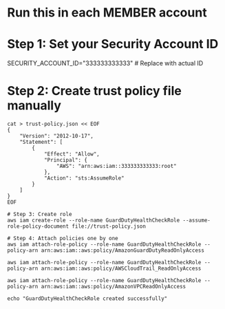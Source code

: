 # Run this in each MEMBER account

# Step 1: Set your Security Account ID
SECURITY_ACCOUNT_ID="333333333333"  # Replace with actual ID

# Step 2: Create trust policy file manually

``` text
cat > trust-policy.json << EOF
{
    "Version": "2012-10-17",
    "Statement": [
        {
            "Effect": "Allow",
            "Principal": {
                "AWS": "arn:aws:iam::333333333333:root"
            },
            "Action": "sts:AssumeRole"
        }
    ]
}
EOF

# Step 3: Create role
aws iam create-role --role-name GuardDutyHealthCheckRole --assume-role-policy-document file://trust-policy.json

# Step 4: Attach policies one by one
aws iam attach-role-policy --role-name GuardDutyHealthCheckRole --policy-arn arn:aws:iam::aws:policy/AmazonGuardDutyReadOnlyAccess

aws iam attach-role-policy --role-name GuardDutyHealthCheckRole --policy-arn arn:aws:iam::aws:policy/AWSCloudTrail_ReadOnlyAccess

aws iam attach-role-policy --role-name GuardDutyHealthCheckRole --policy-arn arn:aws:iam::aws:policy/AmazonVPCReadOnlyAccess

echo "GuardDutyHealthCheckRole created successfully"

```

